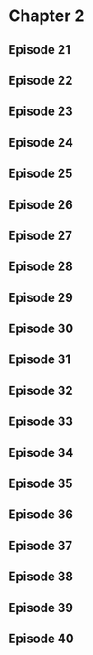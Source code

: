 # Chapter 2

## Episode 21

<!--@include: ./episode21.md{3,}-->

## Episode 22

<!--@include: ./episode22.md{3,}-->

## Episode 23

<!--@include: ./episode23.md{3,}-->

## Episode 24

<!--@include: ./episode24.md{3,}-->

## Episode 25

<!--@include: ./episode25.md{3,}-->

## Episode 26

<!--@include: ./episode26.md{3,}-->

## Episode 27

<!--@include: ./episode27.md{3,}-->

## Episode 28

<!--@include: ./episode28.md{3,}-->

## Episode 29

<!--@include: ./episode29.md{3,}-->

## Episode 30

<!--@include: ./episode30.md{3,}-->

## Episode 31

<!--@include: ./episode31.md{3,}-->

## Episode 32

<!--@include: ./episode32.md{3,}-->

## Episode 33

<!--@include: ./episode33.md{3,}-->

## Episode 34

<!--@include: ./episode34.md{3,}-->

## Episode 35

<!--@include: ./episode35.md{3,}-->

## Episode 36

<!--@include: ./episode36.md{3,}-->

## Episode 37

<!--@include: ./episode37.md{3,}-->

## Episode 38

<!--@include: ./episode38.md{3,}-->

## Episode 39

<!--@include: ./episode39.md{3,}-->

## Episode 40

<!--@include: ./episode40.md{3,}-->